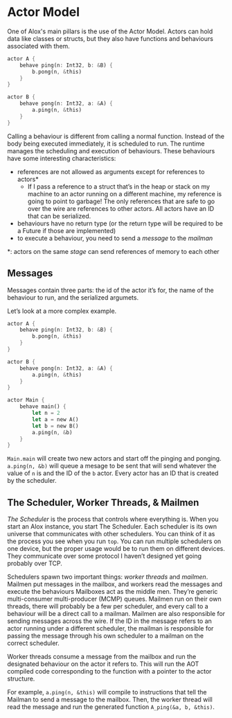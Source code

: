 # Actor Model

One of Alox's main pillars is the use of the Actor Model.
Actors can hold data like classes or structs, but they also have functions
and behaviours associated with them.

```rust
actor A {
    behave ping(n: Int32, b: &B) {
        b.pong(n, &this)
    }
}

actor B {
    behave pong(n: Int32, a: &A) {
        a.ping(n, &this)
    }
}
```

Calling a behaviour is different from calling a normal function. Instead of
the body being executed immediately, it is scheduled to run. The runtime
manages the scheduling and execution of behaviours. These behaviours have
some interesting characteristics:

* references are not allowed as arguments except for references to actors*
    * If I pass a reference to a struct that’s in the heap or stack on my
    machine to an actor running on a different machine, my reference is
    going to point to garbage! The only references that are safe to go over
    the wire are references to other actors. All actors have an ID that can
    be serialized.
* behaviours have no return type (or the return type will be required to be a Future if those are implemented)
* to execute a behaviour, you need to send a _message_ to the _mailman_

*: actors on the same _stage_ can send references of memory to each other


## Messages

Messages contain three parts: the id of the actor it’s for, the name of the
behaviour to run, and the serialized argumets.

Let’s look at a more complex example.

```rust
actor A {
    behave ping(n: Int32, b: &B) {
        b.pong(n, &this)
    }
}

actor B {
    behave pong(n: Int32, a: &A) {
        a.ping(n, &this)
    }
}

actor Main {
    behave main() {
        let n = 2
        let a = new A()
        let b = new B()
        a.ping(n, &b)
    }
}
```

`Main.main` will create two new actors and start off the pinging and ponging.
`a.ping(n, &b)` will queue a mesage to be sent that will send whatever the value
of `n` is and the ID of the `b` actor. Every actor has an ID that is created by 
the scheduler.

## The Scheduler, Worker Threads, & Mailmen



_The Scheduler_ is the process that controls where everything is. When you start
an Alox instance, you start The Scheduler. Each scheduler is its own universe that
communicates with other schedulers. You can think of it as the process you see
when you run `top`. You can run multiple schedulers on one device, but the proper
usage would be to run them on different devices. They communicate over some 
protocol I haven’t designed yet going probably over TCP.

Schedulers spawn two important things: _worker threads_ and _mailmen_. Mailmen put
messages in the mailbox, and workers read the messages and execute the behaviours
Mailboxes act as the middle men. They’re generic multi-consumer multi-producer
(MCMP) queues. Mailmen run on their own threads, there will probably be a few per
scheduler, and every call to a behaviour will be a direct call to a mailman.
Mailmen are also responsible for sending messages across the wire. If the ID in
the message refers to an actor running under a different scheduler, the mailman is
responsible for passing the message through his own scheduler to a mailman on the
correct scheduler.

Worker threads consume a message from the mailbox and run the designated behaviour
on the actor it refers to. This will run the AOT compiled code corresponding to
the function with a pointer to the actor structure.

For example, `a.ping(n, &this)` will compile to instructions that tell the Mailman
to send a message to the mailbox. Then, the worker thread will read the message
and run the generated function `A_ping(&a, b, &this)`.
